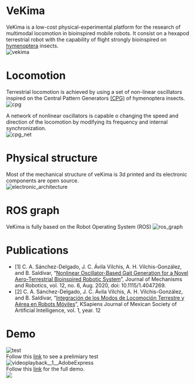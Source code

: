 # VeKima
VeKima is a low-cost physical-experimental platform for the research of multimodal locomotion in bioinspired mobile robots.
It consist on a hexapod terrestrial robot with the capability of flight strongly bioinspired on [hymenoptera](https://es.wikipedia.org/wiki/Hymenoptera) insects.<br>
![vekima](https://user-images.githubusercontent.com/107052856/199059401-594f34c9-c5d4-4e0f-857a-7e1106deb5cf.png)


# Locomotion
Terrestrial locomotion is achieved by using a set of non-linear oscillators inspired on the Central Pattern Generators [(CPG)](https://en.wikipedia.org/wiki/Central_pattern_generator) of hymenoptera insects.<br>
![cpg](https://user-images.githubusercontent.com/107052856/199059199-a7511b83-c7f4-480e-951d-9b1373064ecf.png)


A network of nonlinear oscillators is capable o changing the speed and direction of the locomotion by modifying its frequency and internal synchronization.<br>
![cpg_net](https://user-images.githubusercontent.com/107052856/199052278-242759b0-e2d1-4ae1-9394-7f67574a4cef.png)

# Physical structure
Most of the mechanical structure of veKima is 3d printed and its electronic components are open source.<br>
![electronic_architecture](https://user-images.githubusercontent.com/107052856/199058225-04332860-b5f0-4b3e-a8ad-2af44bbb3a5d.png)

# ROS graph
VeKima is fully based on the Robot Operating System (ROS)
![ros_graph](https://user-images.githubusercontent.com/107052856/199058838-eecf3194-44ed-4a07-8108-6e7dce1439b1.png)

# Publications
- [1] C. A. Sánchez-Delgado, J. C. Ávila Vilchis, A. H. Vilchis-González, and B. Saldivar, “[Nonlinear Oscillator-Based Gait Generation for a Novel Aero-Terrestrial Bioinspired Robotic System](https://doi.org/10.1115/1.4047269)”, Journal of Mechanisms and Robotics, vol. 12, no. 6, Aug. 2020, doi: 10.1115/1.4047269.
- [2] C. A. Sánchez-Delgado, J. C. Ávila Vilchis, A. H. Vilchis-González, and B. Saldivar, “[Integración de los Modos de Locomoción Terrestre y Aérea en Robots Móviles](http://smia.mx/komputersapiens/publicaciones.html)”, KSapiens Journal of Mexican Society of Artificial Intelligence, vol. 1, year. 12

# Demo
![test](https://user-images.githubusercontent.com/107052856/199052825-3dac8b66-383d-4ab7-987e-da511c15c764.png)
<br>
Follow this [link](https://www.youtube.com/watch?v=cbnw_SmmBGw&list=PLQBwkbxMqU0CwwgrcaWHP4ouFjho0Iy4H&index=2&t=1s) to see a prelimiary test
<br>
![videoplayback__1__AdobeExpress](https://user-images.githubusercontent.com/107052856/199109905-2e8f2e8a-e9fe-468f-8aa7-caf91b75af4a.gif)<br>
Follow this [link](https://www.youtube.com/watch?v=VcLnfnzkvF8) for the full demo.
<br>
![](https://github.com/istarendil/vekima/blob/main/media/aeroterrestrial_transition.gif)
